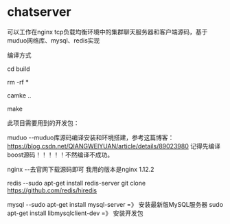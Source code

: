 # chatserver
可以工作在nginx tcp负载均衡环境中的集群聊天服务器和客户端源码，基于muduo网络库、mysql、redis实现

编译方式

cd build

rm -rf *

camke ..

make

此项目需要用到的开发包：

muduo  --muduo库源码编译安装和环境搭建，参考这篇博客： https://blog.csdn.net/QIANGWEIYUAN/article/details/89023980   记得先编译boost源码！！！！！不然编译不成功。

nginx  --去官网下载源码即可 我用的版本是nginx 1.12.2

redis  --sudo apt-get install redis-server   git clone https://github.com/redis/hiredis

mysql  --sudo apt-get install mysql-server =》 安装最新版MySQL服务器 sudo apt-get install libmysqlclient-dev =》 安装开发包

